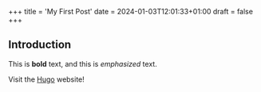 +++
title = 'My First Post'
date = 2024-01-03T12:01:33+01:00
draft = false
+++
## Introduction

This is **bold** text, and this is *emphasized* text.

Visit the [Hugo](https://gohugo.io) website!